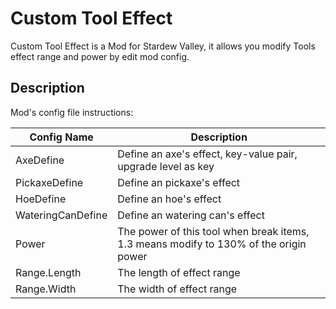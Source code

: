 # Custom Tool Effect #

Custom Tool Effect is a Mod for Stardew Valley, it allows you modify Tools effect range and power by edit mod config.

## Description ##
Mod's config file instructions:

| Config Name | Description   |
| ------------ | ------------ |
| AxeDefine | Define an axe's effect, key-value pair, upgrade level as key |
| PickaxeDefine | Define an pickaxe's effect |
| HoeDefine | Define an hoe's effect |
| WateringCanDefine | Define an watering can's effect |
| Power | The power of this tool when break items, 1.3 means modify to 130% of the origin power |
| Range.Length | The length of effect range |
| Range.Width | The width of effect range |
